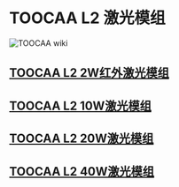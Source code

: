 ﻿---
sidebar_position: 1
sidebar_label: TOOCAA L2激光模组
---
# TOOCAA L2 激光模组
![TOOCAA wiki](http://wiki-toocaa.oss-cn-hongkong.aliyuncs.com/wiki/1.jpg)
## [TOOCAA L2 2W红外激光模组](https://wiki.toocaa.com/toocaa-l2/TOOCAA-L2-Accessories/Laser%20Module/2w-infrared-laser-module)
## [TOOCAA L2 10W激光模组](https://wiki.toocaa.com/toocaa-l2/TOOCAA-L2-Accessories/Laser%20Module/10w-laser-module)
## [TOOCAA L2 20W激光模组](https://wiki.toocaa.com/toocaa-l2/TOOCAA-L2-Accessories/Laser%20Module/20w-laser-module)
## [TOOCAA L2 40W激光模组](https://wiki.toocaa.com/toocaa-l2/TOOCAA-L2-Accessories/Laser%20Module/40w-laser-module)
